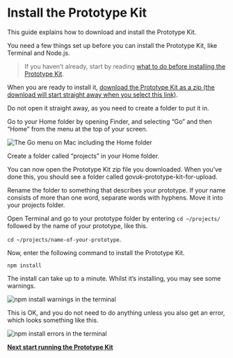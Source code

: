 # Install the Prototype Kit

This guide explains how to download and install the Prototype Kit.

You need a few things set up before you can install the Prototype Kit, like Terminal and Node.js.

> If you haven’t already, start by reading [what to do before installing the Prototype Kit](/docs/get-started/mac-installation-guide/before-you-start).

When you are ready to install it, [download the Prototype Kit as a zip (the download will start straight away when you select this link)](/docs/download).

Do not open it straight away, as you need to create a folder to put it in.

Go to your Home folder by opening Finder, and selecting “Go” and then “Home” from the menu at the top of your screen.

<img class="bordered" src="/public/images/docs/mac-go-home-menu.png" alt="The Go menu on Mac including the Home folder">

Create a folder called “projects” in your Home folder.

You can now open the Prototype Kit zip file you downloaded. When you’ve done this, you should see a folder called govuk-prototype-kit-for-upload.

Rename the folder to something that describes your prototype. If your name consists of more than one word, separate words with hyphens. Move it into your projects folder.

Open Terminal and go to your prototype folder by entering `cd ~/projects/` followed by the name of your prototype, like this.

`cd ~/projects/name-of-your-prototype`.

Now, enter the following command to install the Prototype Kit.

`npm install`

The install can take up to a minute. Whilst it’s installing, you may see some warnings.

![npm install warnings in the terminal](/public/images/docs/npm-install-warnings-terminal.png)

This is OK, and you do not need to do anything unless you also get an error, which looks something like this.

![npm install errors in the terminal](/public/images/docs/npm-install-terminal-error.png)

**[Next start running the Prototype Kit](/docs/get-started/mac-installation-guide/start-and-stop-the-kit)**
